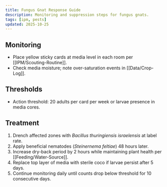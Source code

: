 ```yaml
---
title: Fungus Gnat Response Guide
description: Monitoring and suppression steps for fungus gnats.
tags: [ipm, pests]
updated: 2025-10-25
---
```


## Monitoring
- Place yellow sticky cards at media level in each room per [[IPM/Scouting-Routine]].
- Check media moisture; note over-saturation events in [[Data/Crop-Log]].

## Thresholds
- Action threshold: 20 adults per card per week or larvae presence in media cores.

## Treatment
1. Drench affected zones with *Bacillus thuringiensis israelensis* at label rate.
2. Apply beneficial nematodes (*Steinernema feltiae*) 48 hours later.
3. Increase dry-back period by 2 hours while maintaining plant health per [[Feeding/Water-Source]].
4. Replace top layer of media with sterile coco if larvae persist after 5 days.
5. Continue monitoring daily until counts drop below threshold for 10 consecutive days.
